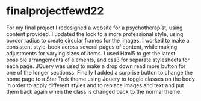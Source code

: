 # finalprojectfewd22

For my final project I redesigned a website for a psychotherapist, using content provided. I updated the look
to a more professional style, using border radius to create circular frames for the images. I worked to make
a consistent style-book across several pages of content, while making adjustments for varying sizes of items.
I used Html5 to get the latest possible arrangements of elements, and css3 for separate stylesheets for each page.
JQuery was used to make a drop down read more button for one of the longer sectionss. Finally I added a surprise button
to change the home page to a Star Trek theme using Jquery to toggle classes on the body in order to apply different styles
and to replace images and text and put them back again when the class is changed back to the normal theme.
